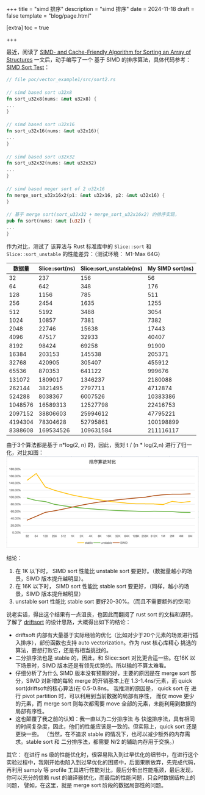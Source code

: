 +++
title = "simd 排序"
description = "simd 排序"
date = 2024-11-18
draft = false
template = "blog/page.html"

[extra]
toc = true

+++

最近，阅读了 [SIMD- and Cache-Friendly Algorithm for Sorting an Array of Structures](https://vldb.org/pvldb/vol8/p1274-inoue.pdf)
一文后，动手编写了一个 基于 SIMD 的排序算法，具体代码参考：[SIMD Sort Test](https://github.com/wangzaixiang/vectorize_engine/blob/main/poc/vector_example1/src/bin/test.rs)：

```rust
// file poc/vector_example1/src/sort2.rs

// simd based sort u32x8 
fn sort_u32x8(nums: &mut u32x8) {
...
}

// simd based sort u32x16
fn sort_u32x16(nums: &mut u32x16){
...
}

// simd based sort u32x32
fn sort_u32x32(nums: &mut u32x32)
...
}

// simd based meger sort of 2 u32x16
fn merge_sort_u32x16x2(p1: &mut u32x16, p2: &mut u32x16) {
}

// 基于 merge sort(sort_u32x32 + merge_sort_u32x16x2) 的排序实现，
pub fn sort(nums: &mut [u32]) {
...
}

```

作为对比，测试了 该算法与 Rust 标准库中的 `Slice::sort` 和 `Slice::sort_unstable` 的性能差异：（测试环境： M1-Max 64G）

| 数据量 | Slice::sort(ns) | Slice::sort_unstable(ns) | My SIMD sort(ns) |
|-------|-------------|----------------------|--------------|
|32         |237        |156        |56         |
|64	        |642	    |348	    |176        |
|128	    |1156	    |785        |511        |
|256	    |2454	    |1635       |1255       |
|512	    |5192	    |3488       |3054       |
|1024   	|10857	    |7381	    |7382       |
|2048	    |22746	    |15638	    |17443      |
|4096	    |47517	    |32933	    |40407      |
|8192	    |98424	    |69258	    |91900      |
|16384	    |203153	    |145538	    |205371     |
|32768	    |420905	    |305407	    |455912     |
|65536	    |870353	    |641122	    |999676     |
|131072 	|1809017	|1346237	|2180088    |
|262144	    |3821495	|2797711	|4712874    |
|524288	    |8038367	|6007526	|10383386   |
|1048576	|16589313	|12527798	|22416753   |
|2097152	|38806603	|25994612	|47795221   |
|4194304	|78304628	|52795861	|100198899  |
|8388608	|169534526	|109631584	|211116117  |

由于3个算法都是基于 n*log(2, n) 的，因此，我对 t / (n * log(2,n) 进行了归一化，对比如图：
![img.png](img.png)

结论：
1. 在 1K 以下时， SIMD sort 性能比 unstable sort 要更好。（数据量越小的场景，SIMD 版本提升越明显）。
2. 在 16K 以下时， SIMD sort 性能比 stable sort 要更好，（同样，越小的场景，SIMD 版本提升越明显）
3. unstable sort 性能比 stable sort 要好20-30%。（而且不需要额外的空间）

说老实话，得出这个结果有一点沮丧，也因此而翻阅了 rust sort 的文档和源码，了解了 [driftsort](https://github.com/Voultapher/driftsort)
的设计思路，大概得出如下的结论：
- driftsoft 内部有大量基于实际经验的优化（比如对少于20个元素的场景进行插入排序），部份函数也支持 auto vectorization。作为 rust 核心库精心
  挑选的算法，要想打败它，还是有相当挑战的。
- 二分排序法也是 stable 的，因此，和 Slice::sort 对比更合适一些。在16K 以下场景时，SIMD 版本还是有领先优势的。所以输的不算太难看。
- 仔细分析了为什么 SIMD 版本没有预期的好，主要的原因是在 merge sort 部分，SIMD 对新增的每轮 merge 的开销基本上在 1.3-1.4ns/元素，而
  quick sort(driftsoft的核心算法)在 0.5-0.8ns。 我推测的原因是， quick sort 在 进行 pivot partition 时，可以利用到当前数据的局部有序性，
  而仅 move 更少的元素，而 merge sort 则每次都需要 move 全部的元素，未能利用到数据的局部有序性。
- 这也颠覆了我之前的认知：我一直以为二分排序法 与 快速排序法，具有相同的时间复杂度，因此，他们的性能应该是一致的。但实际上，quick sort 还是更快一些。
  （当然，在不追求 stable 的情况下，也可以减少额外的内存需求。stable sort 和 二分排序法，都需要 N/2 的辅助内存用于交换。）


其它：
在进行 ns 级的性能优化时，很容易陷入到过早优化的细节中，在进行这个实验过程中，我刚开始也陷入到过早优化的困惑中，后面果断放弃，先完成代码，再利用
samply 等 profile 工具进行性能对比，最后分析出性能瓶颈，最后发现，你可以充分的信赖 rust 的编译器优化，而最后的性能问题，只会时数据结构上的问题，
譬如，在这里，就是 merge sort 阶段的数据局部性的问题。


